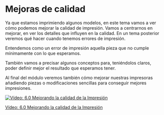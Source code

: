 # Mejoras de calidad

Ya que estamos imprimiendo algunos modelos, en este tema vamos a ver cómo podemos mejorar la calidad de impresión. Vamos a centrarnos en mejorar, en ver los detalles que influyen en la calidad. En un tema posterior veremos qué hacer cuando tenemos errores de impresión.

Entendemos como un error de impresión aquella pieza que no cumple mínimamente con lo que esperamos.

También vamos a precisar algunos conceptos para, teniéndolos claros, poder definir mejor el resultado que esperamos tener.

Al final del módulo veremos también cómo mejorar nuestras impresoras añadiendo piezas o modificaciones sencillas para conseguir mejores impresiones.

[![Vídeo: 6.0 Mejorando la calidad de la Impresión](https://img.youtube.com/vi/WcuUEhJ70s8/0.jpg)](https://drive.google.com/file/d/1bNHQl_onX3AR1GUcQDhKFTnSZcQSjuzU/view?usp=sharing)


[Vídeo: 6.0 Mejorando la calidad de la Impresión](https://drive.google.com/file/d/1bNHQl_onX3AR1GUcQDhKFTnSZcQSjuzU/view?usp=sharing)



